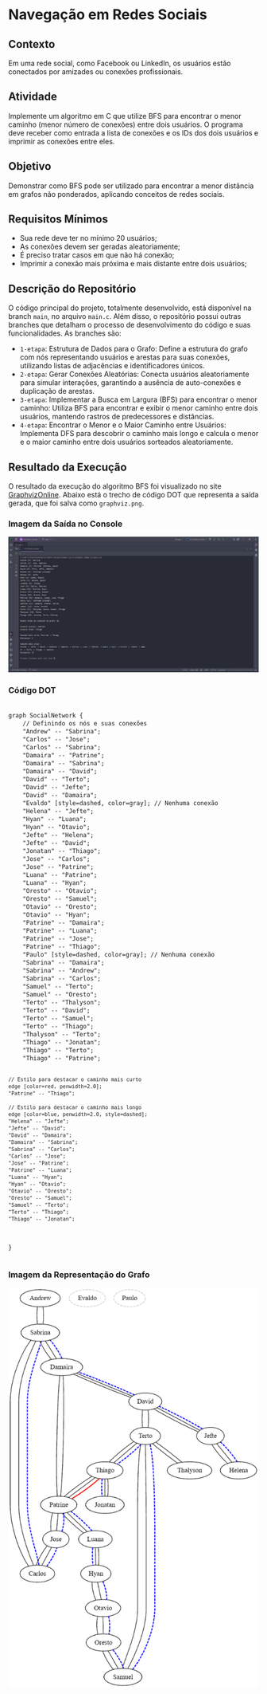 <h1>Navegação em Redes Sociais </h1>

<h2>Contexto</h2>
<p>Em uma rede social, como Facebook ou LinkedIn, os usuários estão conectados por amizades ou conexões profissionais.</p>

<h2>Atividade</h2>
<p>Implemente um algoritmo em C que utilize BFS para encontrar o menor caminho (menor número de conexões) entre dois usuários. O programa deve receber como entrada a lista de conexões e os IDs dos dois usuários e imprimir as conexões entre eles.</p>

<h2>Objetivo</h2>
<p>Demonstrar como BFS pode ser utilizado para encontrar a menor distância em grafos não ponderados, aplicando conceitos de redes sociais.</p>

<h2>Requisitos Mínimos</h2>
<ul>
  <li>Sua rede deve ter no mínimo 20 usuários;</li>
  <li>As conexões devem ser geradas aleatoriamente;</li>
  <li>É preciso tratar casos em que não há conexão;</li>
  <li>Imprimir a conexão mais próxima e mais distante entre dois usuários;</li>
</ul>

<h2>Descrição do Repositório</h2>
<p>
  O código principal do projeto, totalmente desenvolvido, está disponível na branch <code>main</code>, no arquivo <code>main.c</code>. Além disso, o repositório possui outras branches que detalham o processo de desenvolvimento do código e suas funcionalidades. As branches são:
  <ul>
    <li><code>1-etapa</code>: Estrutura de Dados para o Grafo: Define a estrutura do grafo com nós representando usuários e arestas para suas conexões, utilizando listas de adjacências e identificadores únicos.</li>
    <li><code>2-etapa</code>: Gerar Conexões Aleatórias: Conecta usuários aleatoriamente para simular interações, garantindo a ausência de auto-conexões e duplicação de arestas.</li>
    <li><code>3-etapa</code>: Implementar a Busca em Largura (BFS) para encontrar o menor caminho: Utiliza BFS para encontrar e exibir o menor caminho entre dois usuários, mantendo rastros de predecessores e distâncias.</li>
    <li><code>4-etapa</code>: Encontrar o Menor e o Maior Caminho entre Usuários: Implementa DFS para descobrir o caminho mais longo e calcula o menor e o maior caminho entre dois usuários sorteados aleatoriamente.</li>
  </ul>
</p>

<h2>Resultado da Execução</h2>
<p>
  O resultado da execução do algoritmo BFS foi visualizado no site <a href="https://dreampuf.github.io/GraphvizOnline/" target="_blank">GraphvizOnline</a>. Abaixo está o trecho de código DOT que representa a saída gerada, que foi salva como <code>graphviz.png</code>.
</p>

<h3>Imagem da Saída no Console</h3>
<img src="console.png" alt="Saída no Console">

<h3>Código DOT</h3>
<pre><code>
graph SocialNetwork {
    // Definindo os nós e suas conexões
    "Andrew" -- "Sabrina";
    "Carlos" -- "Jose";
    "Carlos" -- "Sabrina";
    "Damaira" -- "Patrine";
    "Damaira" -- "Sabrina";
    "Damaira" -- "David";
    "David" -- "Terto";
    "David" -- "Jefte";
    "David" -- "Damaira";
    "Evaldo" [style=dashed, color=gray]; // Nenhuma conexão
    "Helena" -- "Jefte";
    "Hyan" -- "Luana";
    "Hyan" -- "Otavio";
    "Jefte" -- "Helena";
    "Jefte" -- "David";
    "Jonatan" -- "Thiago";
    "Jose" -- "Carlos";
    "Jose" -- "Patrine";
    "Luana" -- "Patrine";
    "Luana" -- "Hyan";
    "Oresto" -- "Otavio";
    "Oresto" -- "Samuel";
    "Otavio" -- "Oresto";
    "Otavio" -- "Hyan";
    "Patrine" -- "Damaira";
    "Patrine" -- "Luana";
    "Patrine" -- "Jose";
    "Patrine" -- "Thiago";
    "Paulo" [style=dashed, color=gray]; // Nenhuma conexão
    "Sabrina" -- "Damaira";
    "Sabrina" -- "Andrew";
    "Sabrina" -- "Carlos";
    "Samuel" -- "Terto";
    "Samuel" -- "Oresto";
    "Terto" -- "Thalyson";
    "Terto" -- "David";
    "Terto" -- "Samuel";
    "Terto" -- "Thiago";
    "Thalyson" -- "Terto";
    "Thiago" -- "Jonatan";
    "Thiago" -- "Terto";
    "Thiago" -- "Patrine";

    // Estilo para destacar o caminho mais curto
    edge [color=red, penwidth=2.0];
    "Patrine" -- "Thiago";

    // Estilo para destacar o caminho mais longo
    edge [color=blue, penwidth=2.0, style=dashed];
    "Helena" -- "Jefte";
    "Jefte" -- "David";
    "David" -- "Damaira";
    "Damaira" -- "Sabrina";
    "Sabrina" -- "Carlos";
    "Carlos" -- "Jose";
    "Jose" -- "Patrine";
    "Patrine" -- "Luana";
    "Luana" -- "Hyan";
    "Hyan" -- "Otavio";
    "Otavio" -- "Oresto";
    "Oresto" -- "Samuel";
    "Samuel" -- "Terto";
    "Terto" -- "Thiago";
    "Thiago" -- "Jonatan";
}
</code></pre>

<h3>Imagem da Representação do Grafo</h3>
<img src="graphviz.png" alt="Representação do Grafo">
